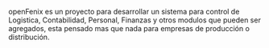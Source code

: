 openFenix es un proyecto para desarrollar un sistema para control de Logistica, Contabilidad, Personal, Finanzas y otros modulos que pueden ser agregados, esta pensado mas que nada para empresas de producción o distribución.
